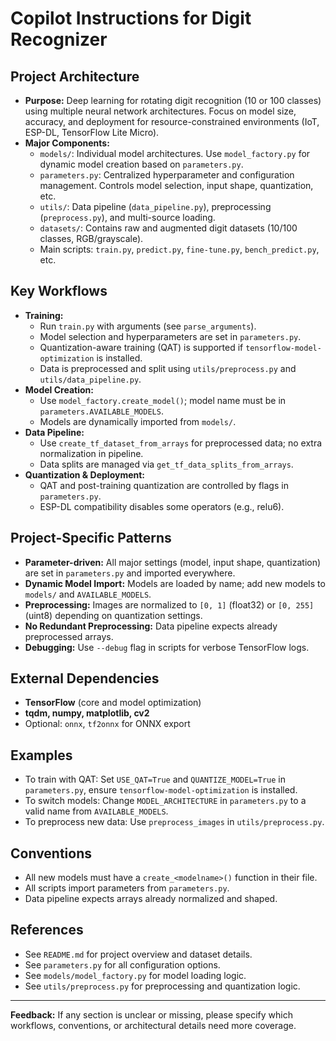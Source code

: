 # Copilot Instructions for Digit Recognizer

## Project Architecture
- **Purpose:** Deep learning for rotating digit recognition (10 or 100 classes) using multiple neural network architectures. Focus on model size, accuracy, and deployment for resource-constrained environments (IoT, ESP-DL, TensorFlow Lite Micro).
- **Major Components:**
  - `models/`: Individual model architectures. Use `model_factory.py` for dynamic model creation based on `parameters.py`.
  - `parameters.py`: Centralized hyperparameter and configuration management. Controls model selection, input shape, quantization, etc.
  - `utils/`: Data pipeline (`data_pipeline.py`), preprocessing (`preprocess.py`), and multi-source loading.
  - `datasets/`: Contains raw and augmented digit datasets (10/100 classes, RGB/grayscale).
  - Main scripts: `train.py`, `predict.py`, `fine-tune.py`, `bench_predict.py`, etc.

## Key Workflows
- **Training:**
  - Run `train.py` with arguments (see `parse_arguments`).
  - Model selection and hyperparameters are set in `parameters.py`.
  - Quantization-aware training (QAT) is supported if `tensorflow-model-optimization` is installed.
  - Data is preprocessed and split using `utils/preprocess.py` and `utils/data_pipeline.py`.
- **Model Creation:**
  - Use `model_factory.create_model()`; model name must be in `parameters.AVAILABLE_MODELS`.
  - Models are dynamically imported from `models/`.
- **Data Pipeline:**
  - Use `create_tf_dataset_from_arrays` for preprocessed data; no extra normalization in pipeline.
  - Data splits are managed via `get_tf_data_splits_from_arrays`.
- **Quantization & Deployment:**
  - QAT and post-training quantization are controlled by flags in `parameters.py`.
  - ESP-DL compatibility disables some operators (e.g., relu6).

## Project-Specific Patterns
- **Parameter-driven:** All major settings (model, input shape, quantization) are set in `parameters.py` and imported everywhere.
- **Dynamic Model Import:** Models are loaded by name; add new models to `models/` and `AVAILABLE_MODELS`.
- **Preprocessing:** Images are normalized to `[0, 1]` (float32) or `[0, 255]` (uint8) depending on quantization settings.
- **No Redundant Preprocessing:** Data pipeline expects already preprocessed arrays.
- **Debugging:** Use `--debug` flag in scripts for verbose TensorFlow logs.

## External Dependencies
- **TensorFlow** (core and model optimization)
- **tqdm, numpy, matplotlib, cv2**
- Optional: `onnx`, `tf2onnx` for ONNX export

## Examples
- To train with QAT: Set `USE_QAT=True` and `QUANTIZE_MODEL=True` in `parameters.py`, ensure `tensorflow-model-optimization` is installed.
- To switch models: Change `MODEL_ARCHITECTURE` in `parameters.py` to a valid name from `AVAILABLE_MODELS`.
- To preprocess new data: Use `preprocess_images` in `utils/preprocess.py`.

## Conventions
- All new models must have a `create_<modelname>()` function in their file.
- All scripts import parameters from `parameters.py`.
- Data pipeline expects arrays already normalized and shaped.

## References
- See `README.md` for project overview and dataset details.
- See `parameters.py` for all configuration options.
- See `models/model_factory.py` for model loading logic.
- See `utils/preprocess.py` for preprocessing and quantization logic.

---
**Feedback:** If any section is unclear or missing, please specify which workflows, conventions, or architectural details need more coverage.
